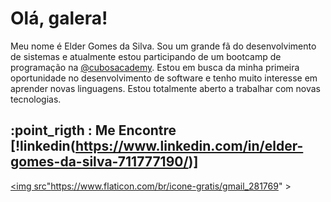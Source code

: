 # Olá, galera!

Meu nome é Elder Gomes da Silva. Sou um grande fã do desenvolvimento de sistemas e atualmente estou participando de um bootcamp de programação na [@cubosacademy](https://cubos.academy/). Estou em busca da minha primeira oportunidade no desenvolvimento de software e tenho muito interesse em aprender novas linguagens. Estou totalmente aberto a trabalhar com novas tecnologias.

## :point_rigth : Me Encontre  [!linkedin(https://www.linkedin.com/in/elder-gomes-da-silva-711777190/)] 
 <a href="mailto:eldergsilva@gmail.com"> <img src"https://www.flaticon.com/br/icone-gratis/gmail_281769" ></a>

<!--
**eldergsilva/eldergsilva** is a ✨ _special_ ✨ repository because its `README.md` (this file) appears on your GitHub profile.

Here are some ideas to get you started:

- 🔭 I’m currently working on ...
- 🌱 I’m currently learning ...
- 👯 I’m looking to collaborate on ...
- 🤔 I’m looking for help with ...
- 💬 Ask me about ...
- 📫 How to reach me: ...
- 😄 Pronouns: ...
- ⚡ Fun fact: ...
-->
